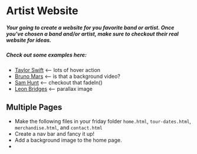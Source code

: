 # Artist Website

##### Your going to create a website for you favorite band or artist. Once you've chosen a band and/or artist, make sure to checkout their real website for ideas.

##### Check out some examples here:
* [Taylor Swift](https://taylorswift.com/) <-- lots of hover action
* [Bruno Mars](http://www.brunomars.com/) <-- is that a background video?
* [Sam Hunt](http://www.samhunt.com/) <-- checkout that fadeIn()
* [Leon Bridges](http://leonbridges.com/) <-- parallax image

## Multiple Pages
* Make the following files in your friday folder `home.html`, `tour-dates.html`, `merchandise.html`, and `contact.html`
* Create a nav bar and fancy it up!
* Add a background image to the home page.
* 